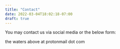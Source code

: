 ```yaml
---
title: "Contact"
date: 2022-03-04T18:02:18-07:00
draft: true
---
```


You may contact us via social media or the below form:

the waters above at protonmail dot com
